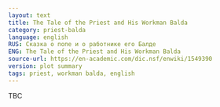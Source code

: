 ```yaml
---
layout: text
title: The Tale of the Priest and His Workman Balda
category: priest-balda
language: english
RUS: Сказка о попе и о работнике его Балде
ENG: The Tale of the Priest and His Workman Balda
source-url: https://en-academic.com/dic.nsf/enwiki/1549390
version: plot summary
tags: priest, workman balda, english
---
```


TBC
